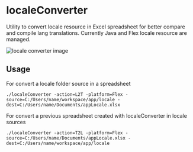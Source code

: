 # localeConverter
Utility to convert locale resource in Excel spreadsheet for better compare and compile lang translations.
Currently Java and Flex locale resource are managed.

![locale converter image](/url "localeConverter-image.png")

## Usage
For convert a locale folder source in a spreadsheet
```
./localeConverter -action=L2T -platform=Flex -source=C:/Users/name/workspace/app/locale -dest=C:/Users/name/Documents/appLocale.xlsx
```

For convert a previous spreadsheet created with localeConverter in locale sources
```
./localeConverter -action=T2L -platform=Flex -source=C:/Users/name/Documents/appLocale.xlsx -dest=C:/Users/name/workspace/app/locale
```
